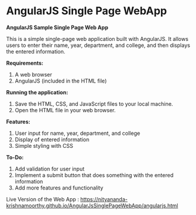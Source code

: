 # AngularJS Single Page WebApp

**AngularJS Sample Single Page Web App**

 This is a simple single-page web application built with AngularJS. It allows users to enter their name, year, department, and college, and then displays the entered information.

 **Requirements:**

1. A web browser
2. AngularJS (included in the HTML file)

 **Running the application:**

1. Save the HTML, CSS, and JavaScript files to your local machine.
2. Open the HTML file in your web browser.

 **Features:**

1. User input for name, year, department, and college
2. Display of entered information
3. Simple styling with CSS

**To-Do:**

1. Add validation for user input
2. Implement a submit button that does something with the entered information
3. Add more features and functionality

Live Version of the Web App : https://nityananda-krishnamoorthy.github.io/AngularJsSinglePageWebApp/angularjs.html
